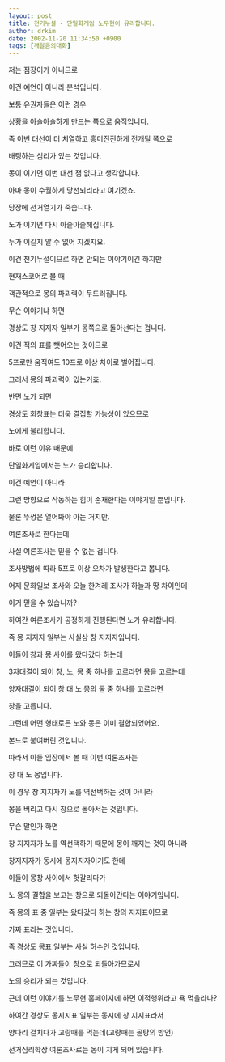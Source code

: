 ```yaml
---
layout: post
title: 천기누설 - 단일화게임 노무현이 유리합니다.
author: drkim
date: 2002-11-20 11:34:50 +0900
tags: [깨달음의대화]
---
```

저는 점장이가 아니므로
  
이건 예언이 아니라 분석입니다.
  
보통 유권자들은 이런 경우
  
상황을 아슬아슬하게 만드는 쪽으로 움직입니다.
  
즉 이번 대선이 더 치열하고 흥미진진하게 전개될 쪽으로
  
배팅하는 심리가 있는 것입니다.
  
몽이 이기면 이번 대선 잼 없다고 생각합니다.
  
아마 몽이 수월하게 당선되리라고 여기겠죠.
  
당장에 선거열기가 죽습니다.
  
노가 이기면 다시 아슬아슬해집니다.
  
누가 이길지 알 수 없어 지겠지요.
  
이건 천기누설이므로 하면 안되는 이야기이긴 하지만
  
현재스코어로 볼 때
  
객관적으로 몽의 파괴력이 두드러집니다.
  
무슨 이야기냐 하면
  
경상도 창 지지자 일부가 몽쪽으로 돌아선다는 겁니다.
  
이건 적의 표를 뺏어오는 것이므로
  
5프로만 움직여도 10프로 이상 차이로 벌어집니다.
  
그래서 몽의 파괴력이 있는거죠.
  
반면 노가 되면
  
경상도 회창표는 더욱 결집할 가능성이 있으므로
  
노에게 불리합니다.
  
바로 이런 이유 때문에
  
단일화게임에서는 노가 승리합니다.
  
이건 예언이 아니라
  
그런 방향으로 작동하는 힘이 존재한다는 이야기일 뿐입니다.
  
물론 뚜껑은 열어봐야 아는 거지만.
  
여론조사로 한다는데
  
사실 여론조사는 믿을 수 없는 겁니다.
  
조사방법에 따라 5프로 이상 오차가 발생한다고 봅니다.
  
어제 문화일보 조사와 오늘 한겨레 조사가 하늘과 땅 차이인데
  
이거 믿을 수 있습니까?
  
하여간 여론조사가 공정하게 진행된다면 노가 유리합니다.
  
즉 몽 지지자 일부는 사실상 창 지지자입니다.
  
이들이 창과 몽 사이를 왔다갔다 하는데
  
3자대결이 되어 창, 노, 몽 중 하나를 고르라면 몽을 고르는데
  
양자대결이 되어 창 대 노 몽의 둘 중 하나를 고르라면
  
창을 고릅니다.
  
그런데 어떤 형태로든 노와 몽은 이미 결합되었어요.
  
본드로 붙여버린 것입니다.
  
따라서 이들 입장에서 볼 때 이번 여론조사는
  
창 대 노 몽입니다.
  
이 경우 창 지지자가 노를 역선택하는 것이 아니라
  
몽을 버리고 다시 창으로 돌아서는 것입니다.
  
무슨 말인가 하면
  
창 지지자가 노를 역선택하기 때문에 몽이 깨지는 것이 아니라
  
창지지자가 동시에 몽지지자이기도 한데
  
이들이 몽창 사이에서 헛갈리다가
  
노 몽의 결합을 보고는 창으로 되돌아간다는 이야기입니다.
  
즉 몽의 표 중 일부는 왔다갔다 하는 창의 지지표이므로
  
가짜 표라는 것입니다.
  
즉 경상도 몽표 일부는 사실 허수인 것입니다.
  
그러므로 이 가짜들이 창으로 되돌아가므로서
  
노의 승리가 되는 것입니다.
  
근데 이런 이야기를 노무현 홈페이지에 하면 이적행위라고 욕 먹을라나?
  
하여간 경상도 몽지지표 일부는 동시에 창 지지표라서
  
양다리 걸치다가 고랑때를 먹는데(고랑때는 골탕의 방언)
  
선거심리학상 여론조사로는 몽이 지게 되어 있습니다.